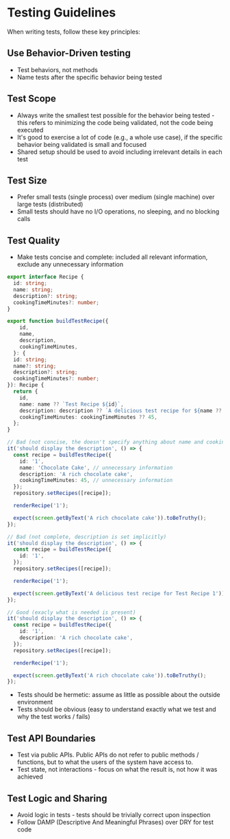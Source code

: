 # Testing Guidelines

When writing tests, follow these key principles:

## Use Behavior-Driven testing

- Test behaviors, not methods
- Name tests after the specific behavior being tested

## Test Scope

- Always write the smallest test possible for the behavior being tested - this refers to minimizing the code being validated, not the code being executed
- It's good to exercise a lot of code (e.g., a whole use case), if the specific behavior being validated is small and focused
- Shared setup should be used to avoid including irrelevant details in each test

## Test Size

- Prefer small tests (single process) over medium (single machine) over large tests (distributed)
- Small tests should have no I/O operations, no sleeping, and no blocking calls

## Test Quality

- Make tests concise and complete: included all relevant information, exclude any unnecessary information
```ts
export interface Recipe {
  id: string;
  name: string;
  description?: string;
  cookingTimeMinutes?: number;
}

export function buildTestRecipe({
    id,
    name,
    description,
    cookingTimeMinutes,
  }: {
  id: string;
  name?: string;
  description?: string;
  cookingTimeMinutes?: number;
}): Recipe {
  return {
    id,
    name: name ?? `Test Recipe ${id}`,
    description: description ?? `A delicious test recipe for ${name ?? `Test Recipe ${id}`}`,
    cookingTimeMinutes: cookingTimeMinutes ?? 45,
  };
}

// Bad (not concise, the doesn't specify anything about name and cookingTimeMinutes, yet they are declared in the test)
it('should display the description', () => {
  const recipe = buildTestRecipe({
    id: '1',
    name: 'Chocolate Cake', // unnecessary information
    description: 'A rich chocolate cake',
    cookingTimeMinutes: 45, // unnecessary information
  });
  repository.setRecipes([recipe]);

  renderRecipe('1');

  expect(screen.getByText('A rich chocolate cake')).toBeTruthy();
});

// Bad (not complete, description is set implicitly)
it('should display the description', () => {
  const recipe = buildTestRecipe({
    id: '1',
  });
  repository.setRecipes([recipe]);

  renderRecipe('1');

  expect(screen.getByText('A delicious test recipe for Test Recipe 1')).toBeTruthy(); // it is unclear where the description comes from
});

// Good (exacly what is needed is present)
it('should display the description', () => {
  const recipe = buildTestRecipe({
    id: '1',
    description: 'A rich chocolate cake',
  });
  repository.setRecipes([recipe]);

  renderRecipe('1');

  expect(screen.getByText('A rich chocolate cake')).toBeTruthy();
});
```
- Tests should be hermetic: assume as little as possible about the outside environment
- Tests should be obvious  (easy to understand exactly what we test and why the test works / fails)

## Test API Boundaries

- Test via public APIs. Public APIs do not refer to public methods / functions, but to what the users of the system have access to.
- Test state, not interactions - focus on what the result is, not how it was achieved

## Test Logic and Sharing

- Avoid logic in tests - tests should be trivially correct upon inspection
- Follow DAMP (Descriptive And Meaningful Phrases) over DRY for test code
